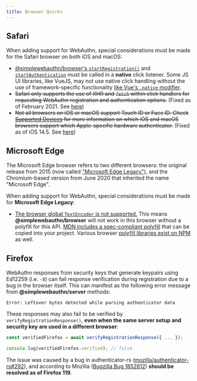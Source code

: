 ```yaml
---
title: Browser Quirks
---
```


## Safari

When adding support for WebAuthn, special considerations must be made for the Safari browser on both iOS and macOS:

* [@simplewebauthn/browser's `startRegistration()`](packages/browser.mdx#startregistration) and [`startAuthentication`](packages/browser.mdx#startauthentication) must be called in a **native** click listener. Some JS UI libraries, like VueJS, may not use native click handling without the use of framework-specific functionality [like Vue's `.native` modifier](https://vuejs.org/v2/guide/components-custom-events.html#Binding-Native-Events-to-Components).
* ~~Safari only supports the use of XHR and `fetch` within click handlers for requesting WebAuthn registration and authentication options.~~ (Fixed as of February 2021. See [here](https://bugs.webkit.org/show_bug.cgi?id=213595))
* ~~Not all browsers on iOS or macOS support Touch ID or Face ID. Check [Supported Devices](advanced/supported-devices.md) for more information on which iOS and macOS browsers support which Apple-specific hardware authenticator.~~ (Fixed as of iOS 14.5. See [here](https://twitter.com/IAmKale/status/1386795055856308229))

## Microsoft Edge

The Microsoft Edge browser refers to two different browsers: the original release from 2015 (now called ["Microsoft Edge Legacy"](https://support.microsoft.com/en-us/microsoft-edge/what-is-microsoft-edge-legacy-3e779e55-4c55-08e6-ecc8-2333768c0fb0)), and the Chromium-based version from June 2020 that inherited the name "Microsoft Edge".

When adding support for WebAuthn, special considerations must be made for **Microsoft Edge Legacy**:

* [The browser global `TextEncoder` is not supported.](https://caniuse.com/textencoder) This means **@simplewebauthn/browser** will not work in this browser without a polyfill for this API. [MDN includes a spec-compliant polyfill](https://developer.mozilla.org/en-US/docs/Web/API/TextEncoder#Polyfill) that can be copied into your project. Various browser [polyfill libraries exist on NPM](https://www.npmjs.com/search?q=textencoder%20polyfill%20browser) as well.

## Firefox

WebAuthn responses from security keys that generate keypairs using Ed12259 (i.e. `-8`) can fail response verification during registration due to a bug in the browser itself. This can manifest as the following error message from **@simplewebauthn/server** methods:

```
Error: Leftover bytes detected while parsing authenticator data
```

These responses may also fail to be verified by `verifyRegistrationResponse()`, **even when the same server setup and security key are used in a different browser**:

```ts
const verifiedFirefox = await verifyRegistrationResponse({ ... });

console.log(verifiedFirefox.verified); // false
```

The issue was caused by a bug in authenticator-rs ([mozilla/authenticator-rs#292](https://github.com/mozilla/authenticator-rs/pull/292)), and according to Mozilla ([Bugzilla Bug 1852812](https://bugzilla.mozilla.org/show_bug.cgi?id=1852812)) **should be resolved as of Firefox 119**.

